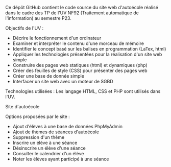 Ce dépôt GitHub contient le code source du site web d'autoécole réalisé dans le cadre des TP de l'UV NF92 (Traitement automatique de l'information) au semestre P23.

Objectifs de l'UV :

- Décrire le fonctionnement d'un ordinateur
- Examiner et interpréter le contenu d'une morceau de mémoire
- Identifier le concept basé sur les balises en programmation (LaTex, html)
- Appliquer les technologies présentées pour la réalisation d'un site web simple
- Construire des pages web statiques (html) et dynamiques (php)
- Créer des feuilles de style (CSS) pour présenter des pages web
- Créer une base de donnée simple
- Interfacer un site web avec un moteur de SGBD

Technologies utilisées : Les langage HTML, CSS et PHP sont utilisés dans l'UV.

Site d'autoécole

Options proposées par le site :

- Ajout d'élèves à une base de données PhpMyAdmin
- Ajout de thèmes de séances d'autoécole
- Suppression d'un thème
- Inscrire un élève à une séance
- Désinscrire un élève d'une séance
- Consulter le calendrier d'un élève
- Noter les élèves ayant participé à une séance
